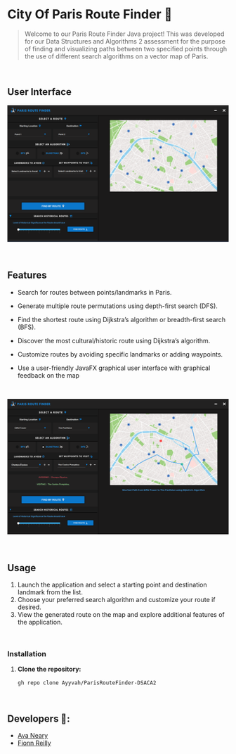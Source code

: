 # City Of Paris Route Finder 🗼
> Welcome to our Paris Route Finder Java project!</center> This was developed for our Data Structures and Algorithms 2 assessment for the purpose of finding and visualizing paths between two specified points through the use of different search algorithms on a vector map of Paris.
<br>

## User Interface

![Dashboard](/src/main/resources/com/example/parisroutefinderdsaca2/images/ss1.png)

<br>

## Features

- Search for routes between points/landmarks in Paris.
- Generate multiple route permutations using depth-first search (DFS).
- Find the shortest route using Dijkstra’s algorithm or breadth-first search (BFS).
- Discover the most cultural/historic route using Dijkstra’s algorithm.
- Customize routes by avoiding specific landmarks or adding waypoints.
- Use a user-friendly JavaFX graphical user interface with graphical feedback on the map
  

  <br>
  
![Dashboard](/src/main/resources/com/example/parisroutefinderdsaca2/images/ss2.png)

<br>

## Usage

1. Launch the application and select a starting point and destination landmark from the list.
2. Choose your preferred search algorithm and customize your route if desired.
3. View the generated route on the map and explore additional features of the application.

<br>

### Installation

1. **Clone the repository:**
   
   ```bash
   gh repo clone Ayyvah/ParisRouteFinder-DSACA2

<br>

## Developers 👥:

- [Ava Neary](https://github.com/Ayyvahh)
- [Fionn Reilly](https://github.com/ReiFionn)
